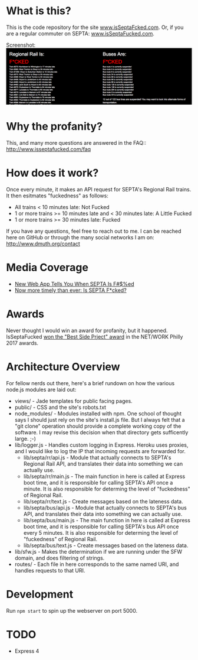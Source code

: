 
# What is this?

This is the code repository for the site www.isSeptaFcked.com.  Or, if you 
are a regular commuter on SEPTA: www.isSeptaFucked.com.

Screenshot:
<img src="https://raw.githubusercontent.com/dmuth/IsSeptaFcked/master/img/septa.png" />


# Why the profanity?

This, and many more questions are answered in the FAQ:: http://www.isseptafucked.com/faq


# How does it work?

Once every minute, it makes an API request for SEPTA's Regional Rail trains.  
	It then esitmates "fuckedness" as follows:

- All trains < 10 minutes late: Not Fucked
- 1 or more trains >= 10 minutes late and < 30 minutes late: A Little Fucked
- 1 or more trains >= 30 minutes late: Fucked


If you have any questions, feel free to reach out to me. I can be reached 
here on GitHub or through the many social networks I am on: http://www.dmuth.org/contact


# Media Coverage

- <a href="http://www.phillymag.com/news/2012/09/26/web-app-tells-septa-f%ED/">New Web App Tells You When SEPTA Is F#$%ed</a>
- <a href="http://technical.ly/philly/2016/07/06/is-septa-fucked-douglas-muth/">Now more timely than ever: Is SEPTA F*cked?</a>


# Awards

Never thought I would win an award for profanity, but it happened.  IsSeptaFucked <a href="http://technical.ly/philly/2017/02/08/network-awards-winners/">won the "Best Side Prject" award</a> in the NET/WORK Philly 2017 awards.  


# Architecture Overview

For fellow nerds out there, here's a brief rundown on how the various 
	node.js modules are laid out:

- views/ - Jade templates for public facing pages.
- public/ - CSS and the site's robots.txt
- node_modules/ - Modules installed with npm.  One school of thought says 
	I should just rely on the site's install.js file.  But I always felt 
	that a "git clone" operation should provide a complete working copy 
	of the software.  I may revise this decision when that directory 
	gets sufficently large. ;-)
- lib/logger.js - Handles custom logging in Express.  Heroku uses proxies, 
	and I would like to log the IP that incoming requests are forwarded for.
	- lib/septa/rr/api.js - Module that actually connects to SEPTA's Regional Rail API, and translates 
	their data into something we can actually use.
	- lib/septa/rr/main.js - The main function in here is called at Express boot time,
	and it is responsible for calling SEPTA's API once a minute.
	It is also responsible for determing the level of "fuckedness" of Regional Rail. 
	- lib/septa/rr/text.js - Create messages based on the lateness data.
	- lib/septa/bus/api.js - Module that actually connects to SEPTA's bus API, and translates 
	their data into something we can actually use.
	- lib/septa/bus/main.js - The main function in here is called at Express boot time,
	and it is responsible for calling SEPTA's bus API once every 5 minutes.
	It is also responsible for determing the level of "fuckedness" of Regional Rail. 
	- lib/septa/bus/text.js - Create messages based on the lateness data.
- lib/sfw.js - Makes the determination if we are running under the SFW 
	domain, and does filtering of strings.
- routes/ - Each file in here corresponds to the same named URI, and handles requests to that URI.


# Development

Run `npm start` to spin up the webserver on port 5000.


# TODO

- Express 4



